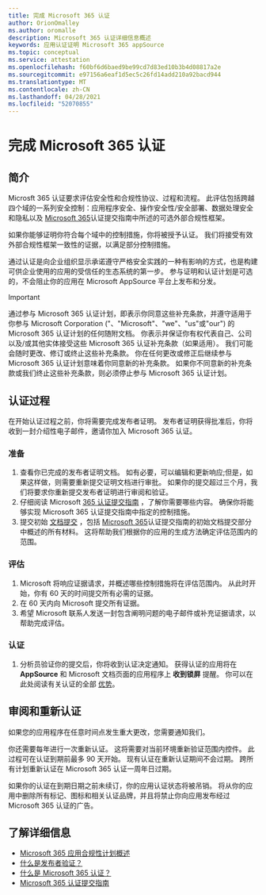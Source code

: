 ```yaml
---
title: 完成 Microsoft 365 认证
author: OrionOmalley
ms.author: oromalle
description: Microsoft 365 认证详细信息概述
keywords: 应用认证证明 Microsoft 365 appSource
ms.topic: conceptual
ms.service: attestation
ms.openlocfilehash: f60bf6d6baed9be99cd7d83ed10b3b4d08817a2e
ms.sourcegitcommit: e97156a6eaf1d5ec5c26fd14add210a92bacd944
ms.translationtype: MT
ms.contentlocale: zh-CN
ms.lasthandoff: 04/28/2021
ms.locfileid: "52070855"
---
```

# <a name="complete-microsoft-365-certification"></a>完成 Microsoft 365 认证

## <a name="introduction"></a>简介

Microsft 365 认证要求评估安全性和合规性协议、过程和流程。 此评估包括跨越四个域的一系列安全控制：应用程序安全、操作安全性/安全部署、数据处理安全和隐私以及 [Microsoft 365](https://docs.microsoft.com/microsoft-365-app-certification/docs/certification-submission-guide)认证提交指南中所述的可选外部合规性框架。

如果你能够证明你符合每个域中的控制措施，你将被授予认证。 我们将接受有效外部合规性框架一致性的证据，以满足部分控制措施。 

通过认证是向企业组织显示承诺遵守严格安全实践的一种有影响的方式，也是构建可供企业使用的应用的受信任的生态系统的第一步。 参与证明和认证计划是可选的，不会阻止你的应用在 Microsoft AppSource 平台上发布和分发。

> [!IMPORTANT]
> 通过参与 Microsoft 365 认证计划，即表示你同意这些补充条款，并遵守适用于你参与 Microsoft Corporation ("、"Microsoft"、"we"、"us"或"our") 的 Microsoft 365 认证计划的任何随附文档。 你表示并保证你有权代表自己、公司以及/或其他实体接受这些 Microsoft 365 认证补充条款（如果适用）。 我们可能会随时更改、修订或终止这些补充条款。 你在任何更改或修正后继续参与 Microsoft 365 认证计划意味着你同意新的补充条款。 如果你不同意新的补充条款或我们终止这些补充条款，则必须停止参与 Microsoft 365 认证计划。

## <a name="certification-process"></a>认证过程

在开始认证过程之前，你将需要完成发布者证明。 发布者证明获得批准后，你将收到一封介绍性电子邮件，邀请你加入 Microsoft 365 认证。

### <a name="preparation"></a>准备
1. 查看你已完成的发布者证明文档。 如有必要，可以编辑和更新响应;但是，如果这样做，则需要重新提交证明文档进行审批。 如果你的提交超过三个月，我们将要求你重新提交发布者证明进行审阅和验证。 
1. 仔细阅读 Microsoft [365 认证提交指南](https://docs.microsoft.com/microsoft-365-app-certification/docs/certification-submission-guide) ，了解你需要哪些内容。 确保你将能够实现 Microsoft 365 认证提交指南中指定的控制措施。
1. 提交初始 [文档提交](https://docs.microsoft.com/microsoft-365-app-certification/docs/certification-submission-guide#initial-document-submission) ，包括 [Microsoft 365](https://docs.microsoft.com/microsoft-365-app-certification/docs/certification-submission-guide)认证提交指南的初始文档提交部分中概述的所有材料。 这将帮助我们根据你的应用的生成方法确定评估范围内的范围。

### <a name="assessment"></a>评估
1. Microsoft 将响应证据请求，并概述哪些控制措施将在评估范围内。 从此时开始，你有 60 天的时间提交所有必需的证据。
1. 在 60 天内向 Microsoft 提交所有证据。
1. 希望 Microsoft 联系人发送一封包含阐明问题的电子邮件或补充证据请求，以帮助完成评估。

### <a name="certification"></a>认证
1. 分析员验证你的提交后，你将收到认证决定通知。 获得认证的应用将在 **AppSource** 和 Microsoft 文档页面的应用程序上 **收到锁屏** 提醒。 你可以在此处阅读有关认证的全部 [优势](https://docs.microsoft.com/microsoft-365-app-certification/docs/enterprise-app-certification-guide#program-benefits)。

## <a name="review-and-re-certification"></a>审阅和重新认证
如果您的应用程序在任意时间点发生重大更改[](https://docs.microsoft.com/microsoft-365-app-certification/docs/certification-submission-guide#significant-changes)，您需要通知我们。

你还需要每年进行一次重新认证。 这将需要对当前环境重新验证范围内控件。 此过程可在认证到期前最多 90 天开始。 现有认证在重新认证期间不会过期。 跨所有计划重新认证在 Microsoft 365 认证一周年日过期。

如果你的认证在到期日期之前未续订，你的应用认证状态将被吊销。 将从你的应用中删除所有标记、图标和相关认证品牌，并且将禁止你向应用发布经过 Microsoft 365 认证的广告。



## <a name="learn-more"></a>了解详细信息

* [Microsoft 365 应用合规性计划概述](~/overview.md)  
* [什么是发布者验证？](https://docs.microsoft.com/azure/active-directory/develop/publisher-verification-overview)
* [什么是 Microsoft 365 认证？](~/docs/enterprise-app-certification-guide.md)  
* [Microsoft 365 认证提交指南](~/docs/certification-submission-guide.md)
